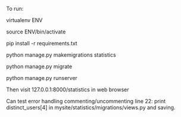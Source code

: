 To run:

virtualenv ENV

source ENV/bin/activate

pip install -r requirements.txt

python manage.py makemigrations statistics

python manage.py migrate

python manage.py runserver

Then visit 127.0.0.1:8000/statistics in web browser

Can test error handling commenting/uncommenting line 22: print distinct_users[4] in mysite/statistics/migrations/views.py and saving.